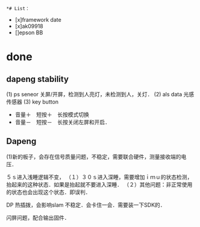     
    
    *# List：
- [x]framework date 
- [x]ak09918
- []epson BB

# done
## dapeng stability 
(1) ps seneor 关屏/开屏，检测到人亮灯，未检测到人，关灯．
(2) als data  光感传感器
(3) key button 
- 音量＋　短按＋　长按模式切换
- 音量－　短按－　长按关闭左屏和开启．


## Dapeng
(1)新的板子，会存在信号质量问题，不稳定，需要联合硬件，测量接收端的电压．


５ｓ进入浅睡逻辑不变，
（１）３０ｓ进入深睡，需要增加ｉｍｕ的状态检测，抬起来的这种状态．如果是抬起就不要进入深睡．
（２）其他问题：非正常使用的状态也会出现这个状态．即误判．

DP 热插拨，会影响slam 不稳定．会卡住一会．需要装一下SDK的．

闪屏问题，配合输出固件．



